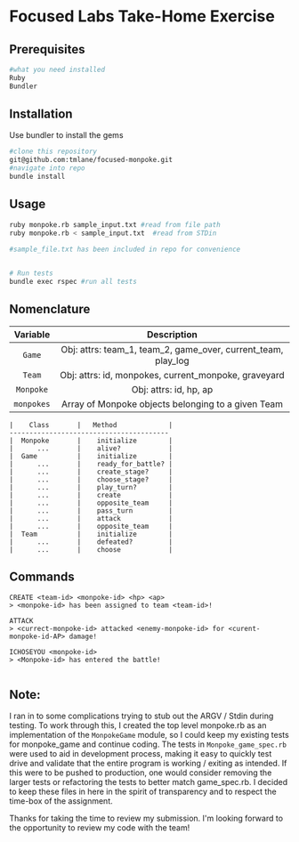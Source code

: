 # Focused Labs Take-Home Exercise


## Prerequisites 
```bash
#what you need installed 
Ruby
Bundler 
```

## Installation


Use bundler to install the gems
```bash
#clone this repository
git@github.com:tmlane/focused-monpoke.git
#navigate into repo
bundle install 
```

## Usage

```bash
ruby monpoke.rb sample_input.txt #read from file path
ruby monpoke.rb < sample_input.txt  #read from STDin

#sample_file.txt has been included in repo for convenience
 

# Run tests
bundle exec rspec #run all tests


```





## Nomenclature

Variable| Description
:-----:|:-----:
`Game`| Obj: attrs: team_1, team_2, game_over, current_team, play_log
`Team`| Obj: attrs: id, monpokes, current_monpoke, graveyard
`Monpoke`| Obj: attrs: id, hp, ap
`monpokes`|Array of Monpoke objects belonging to a given Team




```
|    Class       |   Method             |
----------------------------------------
|  Monpoke       |    initialize        | 
|      ...       |    alive?            | 
|  Game          |    initialize        |
|      ...       |    ready_for_battle? |
|      ...       |    create_stage?     |
|      ...       |    choose_stage?     |
|      ...       |    play_turn?        |
|      ...       |    create            |
|      ...       |    opposite_team     |
|      ...       |    pass_turn         |
|      ...       |    attack            |
|      ...       |    opposite_team     |
|  Team          |    initialize        | 
|      ...       |    defeated?         | 
|      ...       |    choose            |
```

## Commands
```
CREATE <team-id> <monpoke-id> <hp> <ap>
> <monpoke-id> has been assigned to team <team-id>!

ATTACK
> <currect-monpoke-id> attacked <enemy-monpoke-id> for <curent-monpoke-id-AP> damage!

ICHOSEYOU <monpoke-id> 
> <Monpoke-id> has entered the battle!


```
## Note:
I ran in to some complications trying to stub out the ARGV / Stdin during testing. To work through this, I created the top level monpoke.rb as an implementation of the `MonpokeGame` module, so I could keep my existing tests for monpoke_game and continue coding. 
The tests in `Monpoke_game_spec.rb` were used to aid in development process, making it easy to quickly test drive and validate that the entire program is working / exiting as intended. 
If this were to be pushed to production, one would consider removing the larger tests or refactoring the tests to better match game_spec.rb.  I decided to keep these files in here in the spirit of transparency and to respect the time-box of the assignment.



Thanks for taking the time to review my submission. I'm looking forward to the opportunity to review my code with the team!

